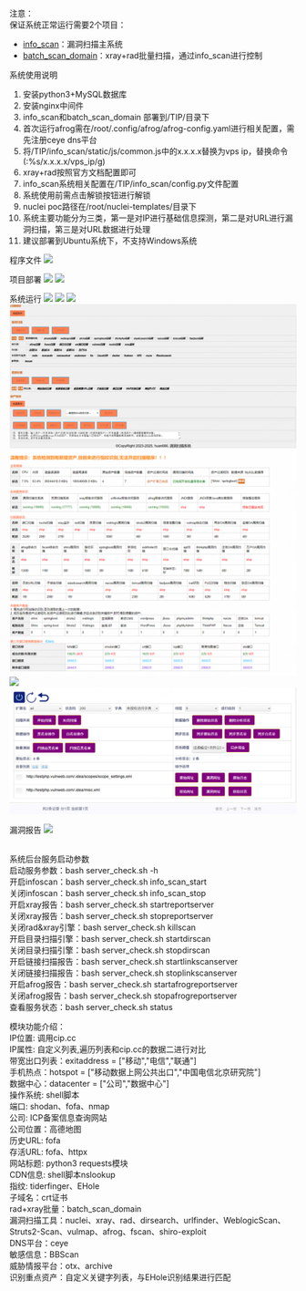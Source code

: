 注意：<br>
保证系统正常运行需要2个项目：<br>
- [info_scan](https://github.com/huan-cdm/info_scan)：漏洞扫描主系统<br>
- [batch_scan_domain](https://github.com/huan-cdm/batch_scan_domain)：xray+rad批量扫描，通过info_scan进行控制<br>

系统使用说明<br>
1. 安装python3+MySQL数据库<br>
2. 安装nginx中间件<br>
3. info_scan和batch_scan_domain 部署到/TIP/目录下<br>
4. 首次运行afrog需在/root/.config/afrog/afrog-config.yaml进行相关配置，需先注册ceye dns平台<br>
5. 将/TIP/info_scan/static/js/common.js中的x.x.x.x替换为vps ip，替换命令(:%s/x.x.x.x/vps_ip/g)
6. xray+rad按照官方文档配置即可<br>
7. info_scan系统相关配置在/TIP/info_scan/config.py文件配置<br>
8. 系统使用前需点击解锁按钮进行解锁<br>
9. nuclei poc路径在/root/nuclei-templates/目录下<br>
10. 系统主要功能分为三类，第一是对IP进行基础信息探测，第二是对URL进行漏洞扫描，第三是对URL数据进行处理<br>
11. 建议部署到Ubuntu系统下，不支持Windows系统<br>

程序文件
<img src="https://raw.githubusercontent.com/huan-cdm/info_scan/main/images/pic33.png"  />

项目部署
<img src="https://raw.githubusercontent.com/huan-cdm/info_scan/main/images/project.png"  />
<img src="https://raw.githubusercontent.com/huan-cdm/info_scan/main/images/startproject.jpg"  />

系统运行
<img src="https://raw.githubusercontent.com/huan-cdm/info_scan/main/images/pic3.jpg"  />
<img src="https://raw.githubusercontent.com/huan-cdm/info_scan/main/images/pic4.jpg"  />
<img src="https://raw.githubusercontent.com/huan-cdm/info_scan/main/images/pic2.png"  />
<img src="https://raw.githubusercontent.com/huan-cdm/info_scan/main/images/zhankai.png"  />
<img src="https://raw.githubusercontent.com/huan-cdm/info_scan/main/images/service.png"  />
<img src="https://raw.githubusercontent.com/huan-cdm/info_scan/main/images/pic22.png"  />
<img src="https://raw.githubusercontent.com/huan-cdm/info_scan/main/images/dirscanpic.jpg"  />

漏洞报告
<img src="https://raw.githubusercontent.com/huan-cdm/info_scan/main/images/report.png"  /><br><br>

系统后台服务启动参数 <br>
启动服务参数：bash server_check.sh -h <br>
开启infoscan：bash server_check.sh info_scan_start <br>
关闭infoscan：bash server_check.sh info_scan_stop <br>
开启xray报告：bash server_check.sh startreportserver <br>
关闭xray报告：bash server_check.sh stopreportserver <br>
关闭rad&xray引擎：bash server_check.sh killscan <br>
开启目录扫描引擎：bash server_check.sh startdirscan <br>
关闭目录扫描引擎：bash server_check.sh stopdirscan <br>
开启链接扫描报告：bash server_check.sh startlinkscanserver <br>
关闭链接扫描报告：bash server_check.sh stoplinkscanserver <br>
开启afrog报告：bash server_check.sh startafrogreportserver<br>
关闭afrog报告：bash server_check.sh stopafrogreportserver<br>
查看服务状态：bash server_check.sh status <br>


模块功能介绍：<br>
IP位置: 调用cip.cc <br>
IP属性: 自定义列表,遍历列表和cip.cc的数据二进行对比<br>
带宽出口列表：exitaddress = ["移动","电信","联通"]<br>
手机热点：hotspot = ["移动数据上网公共出口","中国电信北京研究院"]<br>
数据中心：datacenter = ["公司","数据中心"] <br>
操作系统: shell脚本<br>
端口: shodan、fofa、nmap<br>
公司: ICP备案信息查询网站<br>
公司位置：高德地图<br>
历史URL: fofa<br>
存活URL: fofa、httpx<br>
网站标题: python3 requests模块<br>
CDN信息: shell脚本nslookup<br>
指纹: tiderfinger、EHole<br>
子域名：crt证书<br>
rad+xray批量：batch_scan_domain<br>
漏洞扫描工具：nuclei、xray、rad、dirsearch、urlfinder、WeblogicScan、Struts2-Scan、vulmap、afrog、fscan、shiro-exploit<br>
DNS平台：ceye<br>
敏感信息：BBScan<br>
威胁情报平台：otx、archive<br>
识别重点资产：自定义关键字列表，与EHole识别结果进行匹配<br>

